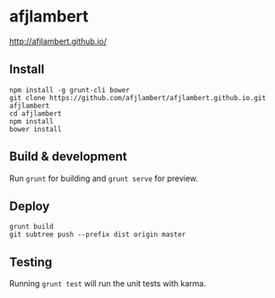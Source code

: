 # afjlambert

http://afjlambert.github.io/


## Install

    npm install -g grunt-cli bower
    git clone https://github.com/afjlambert/afjlambert.github.io.git afjlambert
    cd afjlambert
    npm install
    bower install


## Build & development

Run `grunt` for building and `grunt serve` for preview.


## Deploy

    grunt build
    git subtree push --prefix dist origin master


## Testing

Running `grunt test` will run the unit tests with karma.
